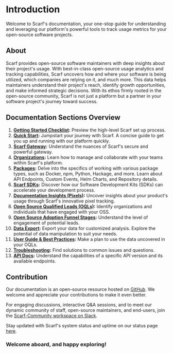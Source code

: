 # Introduction

Welcome to Scarf's documentation, your one-stop guide for understanding and leveraging our platform's powerful tools to track usage metrics for your open-source software projects.

## About

Scarf provides open-source software maintainers with deep insights about their project's usage. With best-in-class open-source usage analytics and tracking capabilities, Scarf uncovers how and where your software is being utilized, which companies are relying on it, and much more. This data helps maintainers understand their project's reach, identify growth opportunities, and make informed strategic decisions. With its ethos firmly rooted in the open-source community, Scarf is not just a platform but a partner in your software project's journey toward success.

## Documentation Sections Overview

1. **[Getting Started Checklist](/getting-started-checklist):** Preview the high-level Scarf set up process.
2. **[Quick Start](/quick-start):** Jumpstart your journey with Scarf. A concise guide to get you up and running with our platform quickly.
3. **[Scarf Gateway](/gateway):** Understand the nuances of Scarf's secure and powerful gateway.
4. **[Organizations](/organizations):** Learn how to manage and collaborate with your teams within Scarf's platform.
5. **[Packages](/packages):** Delve into the specifics of working with various package types, such as Docker, npm, Python, Hackage, and more. Learn about API Endpoints, Custom Events, Helm Charts, and Repository details.
6. **[Scarf SDKs](/package-analytics):** Discover how our Software Development Kits (SDKs) can accelerate your development process.
7. **[Documentation Insights (Pixels)](/web-traffic):** Uncover insights about your product's usage through Scarf's innovative pixel tracking.
8. **[Open Source Qualified Leads (OQLs)](/oql):** Identify organizations and individuals that have engaged with your OSS.
9. **[Open Source Adoption Funnel Stages](/funnel-stages):** Understand the level of engagement of potential leads.
10. **[Data Export](/data-export):** Export your data for customized analysis. Explore the potential of data manipulation to suit your needs.
11. **[User Guide & Best Practices](/user_best_practices):** Make a plan to use the data uncovered in your OQLs.
12. **[Troubleshooting](/troubleshooting):** Find solutions to common issues and questions.
13. **[API Docs](https://api-docs.scarf.sh/v2.html):** Understand the capabilities of a specific API version and its available endpoints.

## Contribution

Our documentation is an open-source resource hosted on [GitHub](https://github.com/scarf-sh/docs). We welcome and appreciate your contributions to make it even better.

For engaging discussions, interactive Q&A sessions, and to meet our dynamic community of staff, open-source maintainers, and end-users, join the [Scarf-Community workspace on Slack](https://tinyurl.com/scarf-community-slack).

Stay updated with Scarf's system status and uptime on our status page [here](https://status.scarf.sh).

### Welcome aboard, and happy exploring!

